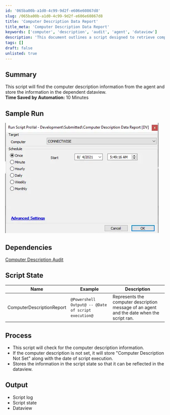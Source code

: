 ```yaml
---
id: '065ba00b-a1d0-4c99-9d2f-e606e60867d8'
slug: /065ba00b-a1d0-4c99-9d2f-e606e60867d8
title: 'Computer Description Data Report'
title_meta: 'Computer Description Data Report'
keywords: ['computer', 'description', 'audit', 'agent', 'dataview']
description: 'This document outlines a script designed to retrieve computer description information from agents and store it in a dependent dataview. The script enhances efficiency by saving approximately 10 minutes of manual effort. It includes sample output, dependencies, and detailed processing steps.'
tags: []
draft: false
unlisted: true
---
```


## Summary

This script will find the computer description information from the agent and store the information in the dependent dataview.  
**Time Saved by Automation:** 10 Minutes

## Sample Run

![Sample Run](../../static/img/docs/065ba00b-a1d0-4c99-9d2f-e606e60867d8/image_1.webp)

## Dependencies

[Computer Description Audit](/docs/81645955-50e9-45e6-b635-e6780aefc390)

## Script State

| Name                     | Example                                     | Description                                                             |
|--------------------------|---------------------------------------------|-------------------------------------------------------------------------|
| ComputerDescriptionReport | `@Powershell Output@ -- @Date of script execution@` | Represents the computer description message of an agent and the date when the script ran. |

## Process

- This script will check for the computer description information.
- If the computer description is not set, it will store "Computer Description Not Set" along with the date of script execution.
- Stores the information in the script state so that it can be reflected in the dataview.

## Output

- Script log
- Script state
- Dataview